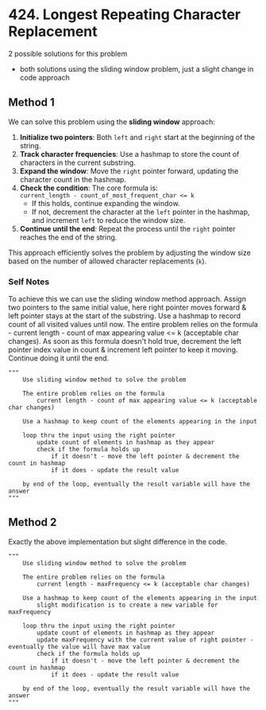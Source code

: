 # 424. Longest Repeating Character Replacement

2 possible solutions for this problem
* both solutions using the sliding window problem, just a slight change in code approach

## Method 1

We can solve this problem using the **sliding window** approach:

1. **Initialize two pointers**: Both `left` and `right` start at the beginning of the string.
2. **Track character frequencies**: Use a hashmap to store the count of characters in the current substring.
3. **Expand the window**: Move the `right` pointer forward, updating the character count in the hashmap.
4. **Check the condition**: The core formula is:  
   `current_length - count_of_most_frequent_char <= k`
   - If this holds, continue expanding the window.
   - If not, decrement the character at the `left` pointer in the hashmap, and increment `left` to reduce the window size.
5. **Continue until the end**: Repeat the process until the `right` pointer reaches the end of the string.

This approach efficiently solves the problem by adjusting the window size based on the number of allowed character replacements (`k`).

### Self Notes
To achieve this we can use the sliding window method approach. Assign two pointers to the same initial value, here right pointer moves forward & left pointer stays at the start of the substring. Use a hashmap to record count of all visited values until now. The entire problem relies on the formula - current length - count of max appearing value <= k (acceptable char changes). As soon as this formula doesn't hold true, decrement the left pointer index value in count & increment left pointer to keep it moving. Continue doing it until the end.  

```
"""
    Use sliding window method to solve the problem

    The entire problem relies on the formula 
        current length - count of max appearing value <= k (acceptable char changes)

    Use a hashmap to keep count of the elements appearing in the input

    loop thru the input using the right pointer
        update count of elements in hashmap as they appear 
        check if the formula holds up
            if it doesn't - move the left pointer & decrement the count in hashmap
            if it does - update the result value

    by end of the loop, eventually the result variable will have the answer
"""
```

## Method 2

Exactly the above implementation but slight difference in the code.  

```
"""
    Use sliding window method to solve the problem

    The entire problem relies on the formula 
        current length - maxFrequency <= k (acceptable char changes)

    Use a hashmap to keep count of the elements appearing in the input
        slight modification is to create a new variable for maxFrequency

    loop thru the input using the right pointer
        update count of elements in hashmap as they appear 
        update maxFrequency with the current value of right pointer - eventually the value will have max value
        check if the formula holds up
            if it doesn't - move the left pointer & decrement the count in hashmap
            if it does - update the result value

    by end of the loop, eventually the result variable will have the answer
"""
```